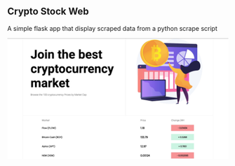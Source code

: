 ## Crypto Stock Web

A simple flask app that display scraped data from a python scrape script

![image info](./static/crypto.jpg)
